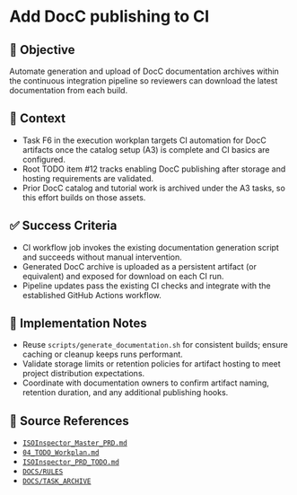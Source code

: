 # Add DocC publishing to CI

## 🎯 Objective

Automate generation and upload of DocC documentation archives within the continuous integration pipeline so reviewers
can download the latest documentation from each build.

## 🧩 Context

- Task F6 in the execution workplan targets CI automation for DocC artifacts once the catalog setup (A3) is complete and
  CI basics are configured.
- Root TODO item #12 tracks enabling DocC publishing after storage and hosting requirements are validated.
- Prior DocC catalog and tutorial work is archived under the A3 tasks, so this effort builds on those assets.

## ✅ Success Criteria

- CI workflow job invokes the existing documentation generation script and succeeds without manual intervention.
- Generated DocC archive is uploaded as a persistent artifact (or equivalent) and exposed for download on each CI run.
- Pipeline updates pass the existing CI checks and integrate with the established GitHub Actions workflow.

## 🔧 Implementation Notes

- Reuse `scripts/generate_documentation.sh` for consistent builds; ensure caching or cleanup keeps runs performant.
- Validate storage limits or retention policies for artifact hosting to meet project distribution expectations.
- Coordinate with documentation owners to confirm artifact naming, retention duration, and any additional publishing
  hooks.

## 🧠 Source References

- [`ISOInspector_Master_PRD.md`](../AI/ISOViewer/ISOInspector_PRD_Full/ISOInspector_Master_PRD.md)
- [`04_TODO_Workplan.md`](../AI/ISOInspector_Execution_Guide/04_TODO_Workplan.md)
- [`ISOInspector_PRD_TODO.md`](../AI/ISOViewer/ISOInspector_PRD_TODO.md)
- [`DOCS/RULES`](../RULES)
- [`DOCS/TASK_ARCHIVE`](../TASK_ARCHIVE)

